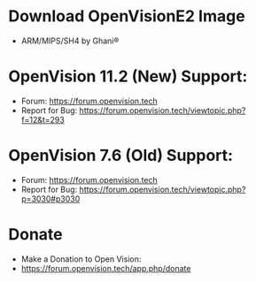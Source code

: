 # Download OpenVisionE2 Image
* ARM/MIPS/SH4 by Ghani®
# 


# OpenVision 11.2 (New) Support:
* Forum: https://forum.openvision.tech
* Report for Bug: https://forum.openvision.tech/viewtopic.php?f=12&t=293
# 


# OpenVision 7.6 (Old) Support:
* Forum: https://forum.openvision.tech
* Report for Bug: https://forum.openvision.tech/viewtopic.php?p=3030#p3030
# 


# Donate
* Make a Donation to Open Vision:
* https://forum.openvision.tech/app.php/donate



